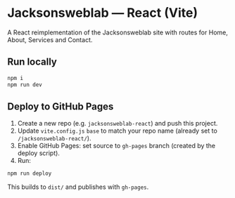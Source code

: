 # Jacksonsweblab — React (Vite)

A React reimplementation of the Jacksonsweblab site with routes for Home, About, Services and Contact.

## Run locally
```bash
npm i
npm run dev
```

## Deploy to GitHub Pages
1. Create a new repo (e.g. `jacksonsweblab-react`) and push this project.
2. Update `vite.config.js` `base` to match your repo name (already set to `/jacksonsweblab-react/`).
3. Enable GitHub Pages: set source to `gh-pages` branch (created by the deploy script).
4. Run:
```bash
npm run deploy
```
This builds to `dist/` and publishes with `gh-pages`.
